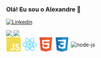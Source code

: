 ### Olá! Eu sou o Alexandre 👋

[![Linkedin](https://img.shields.io/badge/LinkedIn-0077B5?style=for-the-badge&logo=linkedin&logoColor=white)](https://www.linkedin.com/in/alexandre-goedert/)

<div>
    <a href="https://github.com/aleGoedert">
        <img height="180em" src="https://github-readme-stats.vercel.app/api?username=aleGoedert&show_icons=true&theme=dracula&include_all_commits=true&count_private=true"/>
        <img height="180em" src="https://github-readme-stats.vercel.app/api/top-langs/?username=aleGoedert&layout=compact&langs_count=16&theme=dracula"/>
    </a>
</div>

<div style="display: inline_block">
    <img align="center" alt="JavaScript" height="40" src="https://raw.githubusercontent.com/devicons/devicon/master/icons/javascript/javascript-plain.svg">
    <img align="center" alt="React" height="40" src="https://raw.githubusercontent.com/devicons/devicon/master/icons/react/react-original.svg">
    <img align="center" alt="HTML" height="40" src="https://raw.githubusercontent.com/devicons/devicon/master/icons/html5/html5-original.svg">
    <img align="center" alt="Rafa-CSS" height="40" src="https://raw.githubusercontent.com/devicons/devicon/master/icons/css3/css3-original.svg">
    <img  align="center" alt="node-js" height="40" src="https://cdn.jsdelivr.net/gh/devicons/devicon@latest/icons/nodejs/nodejs-original-wordmark.svg" />
</div>
